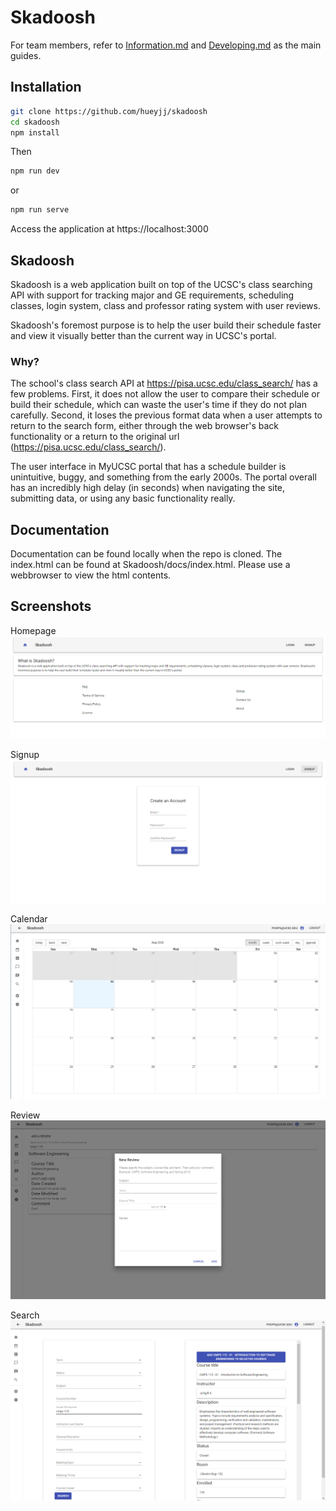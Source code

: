 # Skadoosh

For team members, refer to [Information.md](https://github.com/hueyjj/Skadoosh/blob/master/Information.md) and [Developing.md](https://github.com/hueyjj/Skadoosh/blob/master/Developing.md) as the main guides.


## Installation
```sh
git clone https://github.com/hueyjj/skadoosh
cd skadoosh
npm install
```
Then
```sh
npm run dev
```
or 
```sh
npm run serve
```

Access the application at https://localhost:3000


## Skadoosh
Skadoosh is a web application built on top of the UCSC's class searching API with support for tracking major and GE requirements, scheduling classes, login system, class and professor rating system with user reviews. 

Skadoosh's foremost purpose is to help the user build their schedule faster and view it visually better than the current way in UCSC's portal.

### Why?
The school's class search API at https://pisa.ucsc.edu/class_search/ has a few problems. First, it does not allow the user to compare their schedule or build their schedule, which can waste the user's time if they do not plan carefully. Second, it loses the previous format data when a user attempts to return to the search form, either through the web browser's back functionality or a return to the original url (https://pisa.ucsc.edu/class_search/). 

The user interface in MyUCSC portal that has a schedule builder is unintuitive, buggy, and something from the early 2000s. The portal overall has an incredibly high delay (in seconds) when navigating the site, submitting data, or using any basic functionality really.

## Documentation
Documentation can be found locally when the repo is cloned. The index.html can be found at Skadoosh/docs/index.html. Please use a webbrowser to view the html contents.

## Screenshots
Homepage
![Homepage](https://raw.githubusercontent.com/hueyjj/Skadoosh/master/screenshots/Homepage.PNG)

Signup
![Signup](https://raw.githubusercontent.com/hueyjj/Skadoosh/master/screenshots/Signup.PNG)

Calendar
![Calendar](https://raw.githubusercontent.com/hueyjj/Skadoosh/master/screenshots/Calendar.PNG)

Review
![Review](https://raw.githubusercontent.com/hueyjj/Skadoosh/master/screenshots/Review.PNG)

Search
![Search](https://raw.githubusercontent.com/hueyjj/Skadoosh/master/screenshots/Search.PNG)